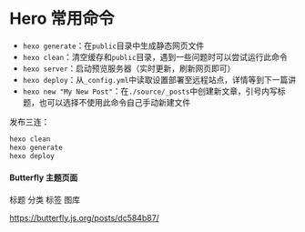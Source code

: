 # Hero 常用命令

- `hexo generate`：在`public`目录中生成静态网页文件
- `hexo clean`：清空缓存和`public`目录，遇到一些问题时可以尝试运行此命令
- `hexo server`：启动预览服务器（实时更新，刷新网页即可）
- `hexo deploy`：从`_config.yml`中读取设置部署至远程站点，详情等到下一篇讲
- `hexo new "My New Post"`：在`./source/_posts`中创建新文章，引号内写标题，也可以选择不使用此命令自己手动新建文件



发布三连：

```go
hexo clean
hexo generate
hexo deploy
```





#### Butterfly 主题页面

标题 分类 标签  图库

https://butterfly.js.org/posts/dc584b87/